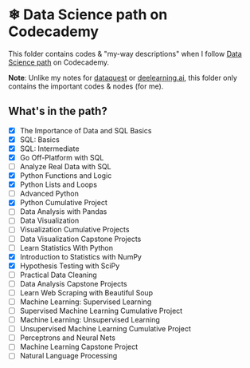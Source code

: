 # ❄ Data Science path on Codecademy

This folder contains codes & "my-way descriptions" when I follow [Data Science path](https://www.codecademy.com/learn/paths/data-science) on Codecademy.

**Note**: Unlike my notes for [dataquest](https://github.com/dinhanhthi/dataquest-aio) or [deelearning.ai](https://github.com/dinhanhthi/deeplearning.ai-notes), this folder only contains the important codes & nodes (for me).

## What's in the path?

- [x] The Importance of Data and SQL Basics
- [x] SQL: Basics
- [x] SQL: Intermediate
- [x] Go Off-Platform with SQL
- [ ] Analyze Real Data with SQL
- [x] Python Functions and Logic
- [x] Python Lists and Loops
- [ ] Advanced Python
- [x] Python Cumulative Project
- [ ] Data Analysis with Pandas
- [ ] Data Visualization
- [ ] Visualization Cumulative Projects
- [ ] Data Visualization Capstone Projects
- [ ] Learn Statistics With Python
- [x] Introduction to Statistics with NumPy
- [x] Hypothesis Testing with SciPy
- [ ] Practical Data Cleaning
- [ ] Data Analysis Capstone Projects
- [ ] Learn Web Scraping with Beautiful Soup
- [ ] Machine Learning: Supervised Learning
- [ ] Supervised Machine Learning Cumulative Project
- [ ] Machine Learning: Unsupervised Learning
- [ ] Unsupervised Machine Learning Cumulative Project
- [ ] Perceptrons and Neural Nets
- [ ] Machine Learning Capstone Project
- [ ] Natural Language Processing